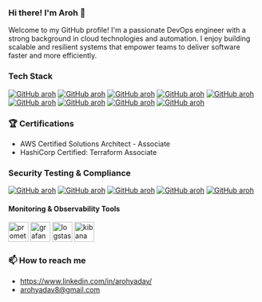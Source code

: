 ### Hi there! I'm Aroh 👋

Welcome to my GitHub profile! I'm a passionate DevOps engineer with a strong background in cloud technologies and automation. I enjoy building scalable and resilient systems that empower teams to deliver software faster and more efficiently. 
<!--Here you'll find some of my projects, contributions, and open-source work.-->

### Tech Stack
[![GitHub aroh](https://img.shields.io/badge/AWS_Cloud-FF9900?style=for-the-badge&logo=amazonaws&logoColor=white)](https://aws.amazon.com/)
[![GitHub aroh](https://img.shields.io/badge/Terraform-7B42BC?style=for-the-badge&logo=terraform&logoColor=white)](https://terraform.io)
[![GitHub aroh](https://img.shields.io/badge/Docker-2CA5E0?style=for-the-badge&logo=docker&logoColor=white)](https://docker.com/)
[![GitHub aroh](https://img.shields.io/badge/Kubernetes-326CE5?style=for-the-badge&logo=kubernetes&logoColor=white)](https://kubernetes.io/)
[![GitHub aroh](https://img.shields.io/badge/Istio-466BB0?style=for-the-badge&logo=istio&logoColor=white)](https://istio.io/)
[![GitHub aroh](https://img.shields.io/badge/Python-3776AB?style=for-the-badge&logo=python&logoColor=white)](#)
[![GitHub aroh](https://img.shields.io/badge/Argo%20CD-FF6600?style=for-the-badge&logo=argo&logoColor=white)](https://argoproj.github.io/cd/)
[![GitHub aroh](https://img.shields.io/badge/GitLab_CI%2FCD-330F63?style=for-the-badge&logo=gitlab&logoColor=white)](https://about.gitlab.com/)
[![GitHub aroh](https://img.shields.io/badge/Hashicorp_Vault-000000?style=for-the-badge&logo=vault&logoColor=white)](https://www.vaultproject.io/)

### 🏆 Certifications

- AWS Certified Solutions Architect - Associate
- HashiCorp Certified: Terraform Associate

<!--  
### 🔧 Technologies and Tools

- **Cloud**: AWS
- **Containerization**: Docker, Kubernetes
- **Infrastructure as Code**: Terraform
- **CI/CD**: GitLab CI/CD
- **Service Mesh**: Istio
- **Configuration Management**: Ansible
- **Monitoring & Observability Tools**: Prometheus, Grafana, ELK Stack
- **Scripting**: Bash, Python
- **Version Control**: Git
- **Security Testing & Compliance Tools**: Secret Scanning, SAST, SCA, DAST, SCC, Owasp Top 10
-->
### Security Testing & Compliance
[![GitHub aroh](https://img.shields.io/badge/Secret_Scan-007bff?style=for-the-badge&logoColor=white)](#)
[![GitHub aroh](https://img.shields.io/badge/SAST-007bff?style=for-the-badge&logoColor=white)](#)
[![GitHub aroh](https://img.shields.io/badge/SCA-007bff?style=for-the-badge&logoColor=white)](#)
[![GitHub aroh](https://img.shields.io/badge/DAST-007bff?style=for-the-badge&logoColor=white)](#)
[![GitHub aroh](https://img.shields.io/badge/OWASP_Top_10-007bff?style=for-the-badge&logoColor=white)](#)

#### Monitoring & Observability Tools
<p align="left"> <img src="https://www.vectorlogo.zone/logos/prometheusio/prometheusio-icon.svg" alt="promethues" title="promethues" width="40" height="40"/> <img src="https://www.vectorlogo.zone/logos/grafana/grafana-icon.svg" alt="grafana" title="grafana" width="40" height="40"/> <img src="https://www.vectorlogo.zone/logos/elasticco_logstash/elasticco_logstash-icon.svg" alt="logstash" title="logstash" width="40" height="40"/> <img src="https://www.vectorlogo.zone/logos/elasticco_kibana/elasticco_kibana-icon.svg" alt="kibana" title="kibana" width="40" height="40"/></p>

<!--
### 🌱 I'm currently learning
- 

### 👯 I'm looking to collaborate on

- Open-source projects related to DevOps, cloud-native technologies, and automation
- Building scalable and highly available systems
-->
### 📫 How to reach me

- https://www.linkedin.com/in/arohyadav/
- arohyadav8@gmail.com

<!-- 
### 🎖️ Badges

![AWS Certified Solutions Architect](https://img.shields.io/badge/AWS%20Certified-Solutions%20Architect-FF9900?style=for-the-badge)
![HashiCorp Certified: Terraform Associate](https://img.shields.io/badge/HashiCorp%20Certified-Terraform%20Associate-486C8D?style=for-the-badge) -->

<!-- 
### 📊 GitHub Stats -->

<!-- ![GitHub Stats](https://github-readme-stats.vercel.app/api?username=mhmdio&show_icons=true&theme=radical)

Please feel free to explore my repositories and contact me for any collaborations or questions. Let's build awesome things together! 🚀

[![roadmap.sh](https://api.roadmap.sh/v1-badge/tall/645cbf295e197f85a2c3a804?variant=dark)](https://roadmap.sh) -->

<!--
**arohyadav/arohyadav** is a ✨ _special_ ✨ repository because its `README.md` (this file) appears on your GitHub profile.

Here are some ideas to get you started:

- 🔭 I’m currently working on ...
- 🌱 I’m currently learning ...
- 👯 I’m looking to collaborate on ...
- 🤔 I’m looking for help with ...
- 💬 Ask me about ...
- 📫 How to reach me: ...
- 😄 Pronouns: ...
- ⚡ Fun fact: ...
-->
